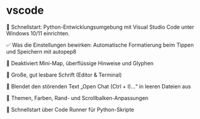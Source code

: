 # vscode
🚀 Schnellstart: Python-Entwicklungsumgebung mit Visual Studio Code unter Windows 10/11 einrichten.

✅ Was die Einstellungen bewirken:
Automatische Formatierung beim Tippen und Speichern mit autopep8

📌 Deaktiviert Mini-Map, überflüssige Hinweise und Glyphen

📌 Große, gut lesbare Schrift (Editor & Terminal)

📌 Blendet den störenden Text „Open Chat (Ctrl + I)...“ in leeren Dateien aus

📌 Themen, Farben, Rand- und Scrollbalken-Anpassungen

📌 Schnellstart über Code Runner für Python-Skripte
